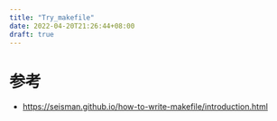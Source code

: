 ```yaml
---
title: "Try_makefile"
date: 2022-04-20T21:26:44+08:00
draft: true
---
```




# 参考
* https://seisman.github.io/how-to-write-makefile/introduction.html